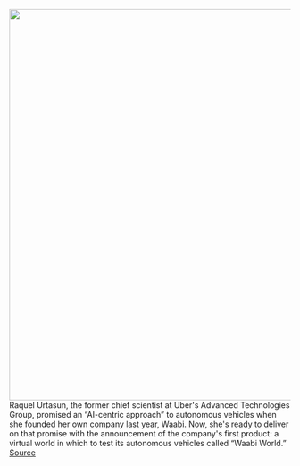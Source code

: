 <img src='https://cdn.vox-cdn.com/thumbor/WfNHp6A0OstKgYi2yf1mM02bhjk=/0x0:2000x1072/1200x800/filters:focal(840x376:1160x696)/cdn.vox-cdn.com/uploads/chorus_image/image/70487340/Screen_Shot_2022_02_08_at_6.24.38_PM.0.png' width='700px' /><br/>
Raquel Urtasun, the former chief scientist at Uber's Advanced Technologies Group, promised an “AI-centric approach” to autonomous vehicles when she founded her own company last year, Waabi. Now, she's ready to deliver on that promise with the announcement of the company's first product: a virtual world in which to test its autonomous vehicles called “Waabi World.”
<a href='https://www.theverge.com/2022/2/9/22923904/waabi-world-virtual-simulation-autonomous-vehicle-urtasun'> Source <a/>